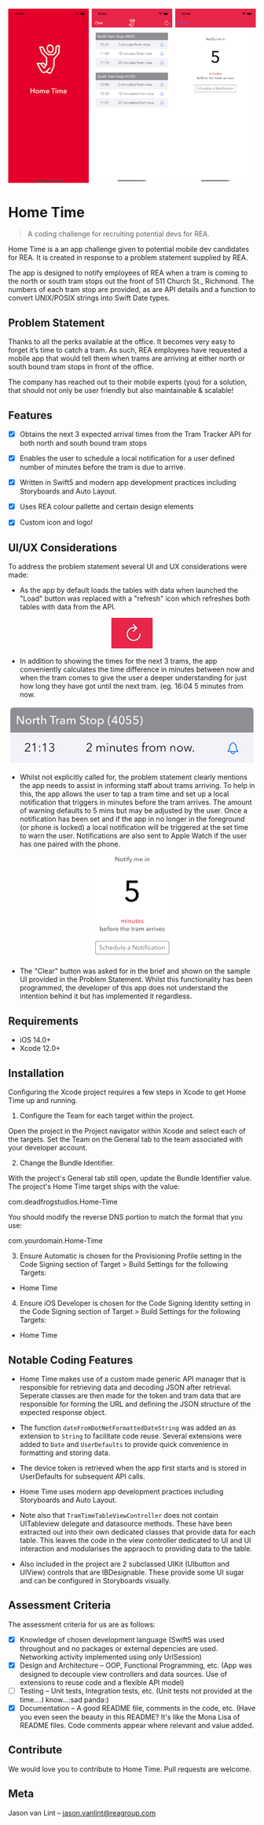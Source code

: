 
<p align="center"><img src="splash_combined.png"/></p>

# Home Time

> A coding challenge for recruiting potential devs for REA.

Home Time is a an app challenge given to potential mobile dev candidates for REA. It is created in response to a problem statement supplied by REA.

The app is designed to notify employees of REA when a tram is coming to the north or south tram stops out the front of 511 Church St., Richmond. The numbers of each tram stop are provided, as are API details and a function to convert UNIX/POSIX strings into Swift Date types.

## Problem Statement

Thanks to all the perks available at the office. It becomes very easy to forget it’s time to catch a tram. As such, REA employees have requested a mobile app that would tell them when trams are arriving at either north or south bound tram stops in front of the office.

The company has reached out to their mobile experts (you) for a solution, that should not only be user friendly but also maintainable & scalable!

## Features

- [x] Obtains the next 3 expected arrival times from the Tram Tracker API for both north and south bound tram stops
- [x] Enables the user to schedule a local notification for a user defined number of minutes before the tram is due to arrive.
- [x] Written in Swift5 and modern app development practices including Storyboards and Auto Layout. 
- [x] Uses REA colour pallette and certain design elements
- [x] Custom icon and logo!


## UI/UX Considerations

To address the problem statement several UI and UX considerations were made:

- As the app by default loads the tables with data when launched the "Load" button was replaced with a "refresh" icon which refreshes both tables with data from the API.
<p align="center"><img src="refresh_icon.jpg"/></p>

- In addition to showing the times for the next 3 trams, the app conveniently calculates the time difference in minutes between now and when the tram comes to give the user a deeper understanding for just how long they have got until the next tram. (eg. 16:04  5 minutes from now.
<p align="center"><img src="table_view.jpg"/></p>

- Whilst not explicitly called for, the problem statement clearly mentions the app needs to assist in informing staff about trams arriving. To help in this, the app allows the user to tap a tram time and set up a local notification that triggers in minutes before the tram arrives. The amount of warning defaults to 5 mins but may be adjusted by the user. Once a notification has been set and if the app in no longer in the foreground (or phone is locked) a local notification will be triggered at the set time to warn the user. Notifications are also sent to Apple Watch if the user has one paired with the phone.
<p align="center"><img src="notify_custom.png"/></p>

- The "Clear" button was asked for in the brief and shown on the sample UI provided in the Problem Statement. Whilst this functionality has been programmed, the developer of this app does not understand the intention behind it but has implemented it regardless.

## Requirements

- iOS 14.0+
- Xcode 12.0+

## Installation

Configuring the Xcode project requires a few steps in Xcode to get Home Time up and running. 


1) Configure the Team for each target within the project.

Open the project in the Project navigator within Xcode and select each of the targets. Set the Team on the General tab to the team associated with your developer account.


2) Change the Bundle Identifier.

With the project's General tab still open, update the Bundle Identifier value. The project's Home Time target ships with the value:

com.deadfrogstudios.Home-Time

You should modify the reverse DNS portion to match the format that you use:

com.yourdomain.Home-Time


3) Ensure Automatic is chosen for the Provisioning Profile setting in the Code Signing section of Target > Build Settings for the following Targets:

- Home Time


4) Ensure iOS Developer is chosen for the Code Signing Identity setting in the Code Signing section of Target > Build Settings for the following Targets:

- Home Time


## Notable Coding Features

- Home Time makes use of a custom made generic API manager that is responsible for retrieving data and decoding JSON after retrieval. Seperate classes are then made for the token and tram data that are responsible for forming the URL and defining the JSON structure of the expected response object.

- The function ```dateFromDotNetFormattedDateString``` was added an as extension to ```String``` to facilitate code reuse. Several extensions were added to ```Date``` and ```UserDefaults``` to provide quick convenience in formatting and storing data.

- The device token is retrieved when the app first starts and is stored in UserDefaults for subsequent API calls.

- Home Time uses modern app development practices including Storyboards and Auto Layout.

- Note also that ```TramTimeTableViewController``` does not contain UITableview delegate and datasource methods. These have been extracted out into their own dedicated classes that provide data for each table. This leaves the code in the view controller dedicated to UI and UI interaction and modularises the appraoch to providing data to the table.

- Also included in the project are 2 subclassed UIKit (UIbutton and UIView) controls that are IBDesignable. These provide some UI sugar and can be configured in Storyboards visually.

## Assessment Criteria

The assessment criteria for us are as follows:
- [x] Knowledge of chosen development language (Swift5 was used throughout and no packages or external depencies are used. Networking activity implemented using only UrlSession)
- [x] Design and Architecture – OOP, Functional Programming, etc. (App was designed to decouple view controllers and data sources. Use of extensions to reuse code and a flexible API model)
- [ ] Testing – Unit tests, Integration tests, etc. (Unit tests not provided at the time....I know...:sad panda:)
- [x] Documentation – A good README file, comments in the code, etc. (Have you even seen the beauty in this README? It's like the Mona Lisa of README files. Code comments appear where relevant and value added.

## Contribute

We would love you to contribute to Home Time. Pull requests are welcome.

## Meta

Jason van Lint – jason.vanlint@reagroup.com


